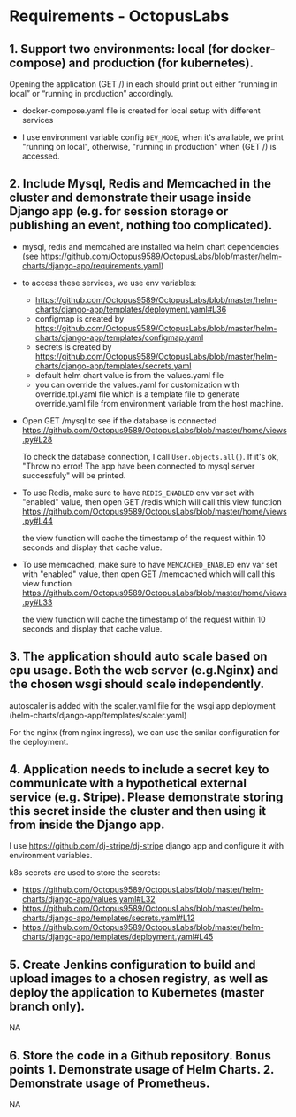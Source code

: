 # Requirements - OctopusLabs 

## 1. Support two environments: local​ (for docker-compose) and production​ (for kubernetes).
Opening the application (GET /) in each should print out either “running in local” or
“running in production” accordingly.

- docker-compose.yaml file is created for local setup with different services

- I use environment variable config `DEV_MODE`, when it's available, we print "running on local",
  otherwise, "running in production" when (GET /) is accessed.


## 2. Include Mysql, Redis and Memcached in the cluster and demonstrate their usage inside Django app (e.g. for session storage or publishing an event, nothing too complicated).

- mysql, redis and memcahed are installed via helm chart dependencies (see https://github.com/Octopus9589/OctopusLabs/blob/master/helm-charts/django-app/requirements.yaml)

- to access these services, we use env variables:
  + https://github.com/Octopus9589/OctopusLabs/blob/master/helm-charts/django-app/templates/deployment.yaml#L36
  + configmap is created by https://github.com/Octopus9589/OctopusLabs/blob/master/helm-charts/django-app/templates/configmap.yaml
  + secrets is created by https://github.com/Octopus9589/OctopusLabs/blob/master/helm-charts/django-app/templates/secrets.yaml
  + default helm chart value is from the values.yaml file
  + you can override the values.yaml for customization with override.tpl.yaml file which is a template file
    to generate override.yaml file from environment variable from the host machine.

- Open GET /mysql to see if the database is connected https://github.com/Octopus9589/OctopusLabs/blob/master/home/views.py#L28
  
  To check the database connection, I call `User.objects.all()`. If it's ok, "Throw no error! The app have been connected to mysql server successfuly" will be printed.


- To use Redis, make sure to have `REDIS_ENABLED` env var set with "enabled" value,
  then open GET /redis which will call this view function https://github.com/Octopus9589/OctopusLabs/blob/master/home/views.py#L44

  the view function will cache the timestamp of the request within 10 seconds and display that cache value.


- To use memcached, make sure to have `MEMCACHED_ENABLED` env var set with "enabled" value,
  then open GET /memcached which will call this view function https://github.com/Octopus9589/OctopusLabs/blob/master/home/views.py#L33

  the view function will cache the timestamp of the request within 10 seconds and display that cache value.



## 3. The application should auto scale​ based on cpu usage. Both the web server (e.g.Nginx) and the chosen wsgi should scale independently.

autoscaler is added with the scaler.yaml file for the wsgi app deployment (helm-charts/django-app/templates/scaler.yaml)

For the nginx (from nginx ingress), we can use the smilar configuration for the deployment.


## 4. Application needs to include a secret key​ to communicate with a hypothetical external service (e.g. Stripe). Please demonstrate storing this secret inside the cluster and then using it from inside the Django app.

I use https://github.com/dj-stripe/dj-stripe django app and configure it with environment variables.

k8s secrets are used to store the secrets:
- https://github.com/Octopus9589/OctopusLabs/blob/master/helm-charts/django-app/values.yaml#L32
- https://github.com/Octopus9589/OctopusLabs/blob/master/helm-charts/django-app/templates/secrets.yaml#L12
- https://github.com/Octopus9589/OctopusLabs/blob/master/helm-charts/django-app/templates/deployment.yaml#L45



## 5. Create Jenkins configuration to build and upload images to a chosen registry, as well as deploy the application to Kubernetes (master branch only).
NA

## 6. Store the code in a Github repository. Bonus points 1. Demonstrate usage of Helm Charts. 2. Demonstrate usage of Prometheus.
NA

